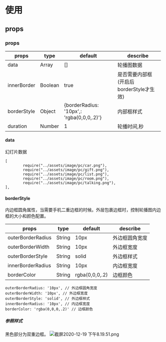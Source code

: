 # 使用

## props

### props

| props       | type  | default  | describe       |
| ----------- | ------ | ---------- | ---------- |
| data        | Array  |  [] | 轮播图数据 |
| innerBorder | Boolean  | true | 是否需要内部框(开启后borderStyle才生效) | 
| borderStyle | Object | {borderRadius: '10px',: 'rgba(0,0,0,.2)'} | 内部框样式 |
| duration    | Number |  1 | 轮播时间,秒   |

#### data

幻灯片数据

```
[
        require("../assets/image/pc/car.png"),
        require("../assets/image/pc/gift.png"),
        require("../assets/image/pc/list.png"),
        require("../assets/image/pc/room.png"),
        require("../assets/image/pc/talking.png"),
],
```

#### borderStyle

内边框圆角属性，当需要手机二重边框的时候。外层包裹边框时，控制轮播图内边框的大小和颜色配置。

| props       | type  | default  | describe       |
| ----------- | ------ | ---------- | ---------- |
| outerBorderRadius        | String  |  10px | 外边框圆角宽度 |
| outerBorderWidth | String  | 10px | 外边框宽度 | 
| outerBorderStyle | String  | solid | 外边框样式 | 
| innerBorderRadius | String  | 10px | 内边框宽度 | 
| borderColor | String  | rgba(0,0,0,.2) | 边框颜色 | 


```
outerBorderRadius: '10px', // 外边框圆角宽度
outerBorderWidth: '10px', // 外边框宽度
outerBorderStyle: 'solid', // 外边框样式
innerBorderRadius: '10px', // 内边框宽度
borderColor: 'rgba(0,0,0,.2)' // 边框颜色
```

##### 参照样式
黑色部分为双重边框。
![截屏2020-12-19 下午8.19.51.png](https://i.loli.net/2020/12/19/6kwfhzTJcs4SnVa.png)

